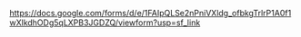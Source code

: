 https://docs.google.com/forms/d/e/1FAIpQLSe2nPniVXldg_ofbkgTrlrP1A0f1wXlkdhODg5qLXPB3JGDZQ/viewform?usp=sf_link
